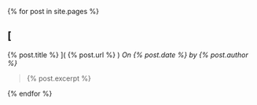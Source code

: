 ---
---

{% for post in site.pages %}
## [
   {% post.title %} 
](
   {% post.url %} 
)
_On {% post.date %} by {% post.author %}_
> {% post.excerpt %}


{% endfor %}